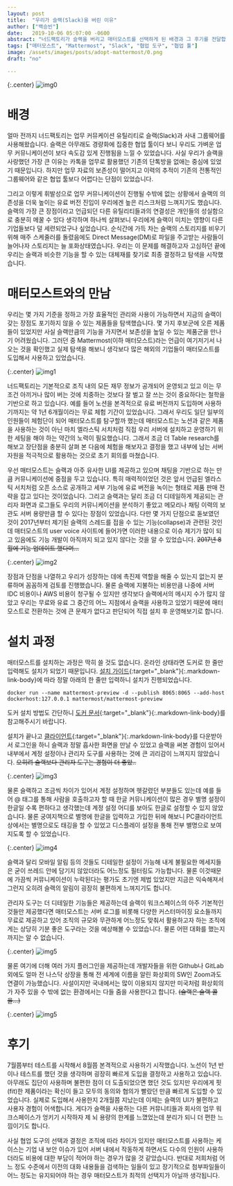 ```yaml
---
layout: post
title:  "우리가 슬랙(Slack)을 버린 이유"
author: ["백승빈"]
date:   2019-10-06 05:07:00 -0600
abstract: "너드팩토리가 슬랙을 버리고 매터모스트를 선택하게 된 배경과 그 후기를 전달합니다."
tags: ["매터모스트", "Mattermost", "Slack", "협업 도구", "협업 툴"]
image: /assets/images/posts/adopt-mattermost/0.png
draft: "no"	

---
```


{:.center}
![img0](/assets/images/posts/adopt-mattermost/0.png)

# 배경

얼마 전까지 너드팩토리는 업무 커뮤케이션 유틸리티로 슬랙(Slack)과 사내 그룹웨어를 사용해왔습니다. 슬랙은 아무래도 경량화에 집중한 협업 툴이다 보니 우리도 가벼운 업무 커뮤니케이션이 보다 속도감 있게 진행됨을 느낄 수 있었습니다. 사실 우리가 슬랙을 사랑했던 가장 큰 이유는 카톡을 업무로 활용했던 기존의 단톡방을 없애는 중심에 있었기 때문입니다. 하지만 업무 자료의 보존성이 떨어지고 이력의 추적이 기존의 전통적인 그룹웨어와 같은 협업 툴보다 어렵다는 단점이 있었습니다.

그리고 이렇게 휘발성으로 업무 커뮤니케이션이 진행될 수밖에 없는 상황에서 슬랙의 의존성을 더욱 높이는 유료 버전 진입이 우리에겐 높은 리스크처럼 느껴지기도 했습니다. 슬랙의 가장 큰 장점이라고 언급되던 다른 유틸리티들과의 연결성은 개인들의 성실함으로 충분히 메꿀 수 있다 생각하며 하나씩 살펴보니 우리에게 슬랙이 미치는 영향이 다른 기업들보다 덜 세련되었구나 싶었습니다. 순식간에 가득 차는 슬랙의 스토리지를 비우기 위해 매주 스케줄러를 돌렸음에도 Direct Message(DM)로 파일을 주고받는 사람들이 늘어나자 스토리지는 늘 포화상태였습니다. 우리는 이 문제를 해결하고자 고심하던 끝에 우리는 슬랙과 비슷한 기능을 할 수 있는 대체재를 찾기로 최종 결정하고 탐색을 시작했습니다.



# 매터모스트와의 만남

우리는 몇 가지 기준을 정하고 가장 효율적인 관리와 사용이 가능하면서 지금의 슬랙이 갖는 장점도 포기하지 않을 수 있는 제품들을 탐색했습니다. 몇 가지 후보군에 오른 제품들이 있었지만 사실 슬랙만큼의 기능을 가지면서 보존성을 높일 수 있는 제품군을 만나기 어려웠습니다. 그러던 중 Mattermost(이하 매터모스트)라는 언급이 여기저기서 나오는 것을 확인했고 실제 탐색을 해보니 생각보다 많은 해외의 기업들이 매터모스트를 도입해서 사용하고 있었습니다.

{:.center}
![img1](/assets/images/posts/adopt-mattermost/1.png)

너드팩토리는 기본적으로 조직 내의 모든 재무 정보가 공개되어 운영되고 있고 이는 무조건 아끼거나 많이 버는 것에 치중하는 것보다 잘 벌고 잘 쓰는 것이 중요하다는 철학을 기반으로 하고 있습니다. 예를 들어 노션을 본격적으로 유료 버전까지 도입하며 사용하기까지는 약 1년 6개월이라는 무료 체험 기간이 있었습니다. 그래서 우리도 일단 일부의 인원들이 체험단이 되어 매터모스트를 탐구할까 했는데 매터모스트는 노션과 같은 제품을 사용하는 것이 아닌 마치 엘라스틱 서치처럼 직접 우리 서버에 설치하고 운영하기 위한 세팅을 해야 하는 약간의 노력이 필요했습니다. 그래서 조금 더 Table research를 해보고 장단점을 충분히 살펴 본 다음에 체험을 해보자고 결정을 했고 내부에 남는 서버 자원을 적극적으로 활용하는 것으로 초기 회의를 마쳤습니다.

우선 매터모스트는 슬랙과 아주 유사한 UI를 제공하고 있으며 채팅을 기반으로 하는 만큼 커뮤니케이션에 중점을 두고 있습니다. 특히 매력적이었던 것은 앞서 언급된 엘라스틱 서치처럼 오픈 소스로 공개하고 세부 기능에 유료 버전을 녹이는 형태로 제품 판매 전략을 잡고 있다는 것이었습니다. 그리고 슬랙과는 달리 조금 더 디테일하게 제공되는 관리자 화면과 로그들도 우리의 커뮤니케이션을 분석하기 좋았고 메모리나 채팅 이력의 보관도 서버 용량만큼 할 수 있다는 장점이 있었습니다. 다만 몇 가지 단점으로 돋보였던 것이 2017년부터 제기된 슬랙의 스레드를 접을 수 있는 기능(collapse)과 관련된 것인데 매터모스트의 user voice 사이트에 들어가면 이러한 내용으로 이슈 제기가 많이 되고 있음에도 기능 개발이 아직까지 되고 있지 않다는 것을 알 수 있었습니다. ~~2017년 8월에 기능 업데이트 했다며...~~

{:.center}
![img2](/assets/images/posts/adopt-mattermost/2.png)

장점과 단점을 나열하고 우리가 성장하는 데에 촉진제 역할을 해줄 수 있는지 없는지 분류하며 꼼꼼하게 검토를 진행했습니다. 물론 슬랙에 지불하는 비용만큼 나중에 서버 IDC 비용이나 AWS 비용이 청구될 수 있지만 생각보다 슬랙에서의 메시지 수가 많지 않았고 우리는 무료와 유료 그 중간의 어느 지점에서 슬랙을 사용하고 있었기 때문에 매터모스트로 전환하는 것에 큰 문제가 없다고 판단되어 직접 설치 후 운영해보기로 합니다.



# 설치 과정

매터모스트를 설치하는 과정은 딱히 쓸 것도 없습니다. 온라인 상태라면 도커로 한 줄만 입력해도 설치가 되었기 때문입니다. [설치 가이드](https://docs.mattermost.com/install/docker-local-machine.html#one-line-docker-install){:target="_blank"}{:.markdown-link-body}에 따라 정말 아래의 한 줄만 입력하니 설치가 진행되었습니다.

```
docker run --name mattermost-preview -d --publish 8065:8065 --add-host dockerhost:127.0.0.1 mattermost/mattermost-preview
```

도커 설치 방법도 간단하니 [도커 문서](https://docs.docker.com/install/){:target="_blank"}{:.markdown-link-body}를 참고해주시기 바랍니다.

설치가 끝나고 [클라이언트](https://mattermost.com/download/){:target="_blank"}{:.markdown-link-body}를 다운받아서 로그인을 하니 슬랙과 정말 흡사한 화면을 만날 수 있었고 슬랙을 써본 경험이 있어서 내부에서 계정 설정이나 관리자 도구를 사용하는 것에 큰 괴리감이 느껴지지 않았습니다. ~~오히려 슬랙보다 관리자 도구는 경험이 더 좋았..~~

{:.center}
![img3](/assets/images/posts/adopt-mattermost/3.png)

물론 슬랙하고 조금씩 차이가 있어서 계정 설정하며 헷갈렸던 부분들도 있는데 예를 들어 @ 태그를 통해 사람을 호출하고자 할 때 한글 커뮤니케이션이 많은 경우 별명 설정이 한글일 수록 편하다고 생각했는데 계정 설정 어디를 보아도 한글로 설정할 수 있지 않았습니다. 물론 궁여지책으로 별명에 한글을 입력하고 가입한 뒤에 해보니 PC클라이언트 상에서는 별명으로도 태깅을 할 수 있었고 디스플레이 설정을 통해 전부 별명으로 보여지도록 할 수 있었습니다.

{:.center}
![img4](/assets/images/posts/adopt-mattermost/4.png)

슬랙과 달리 모바일 알림 등의 것들도 디테일한 설정이 가능해 내게 불필요한 메세지들은 굳이 쓰레드 안에 담기지 않았더라도 어느정도 필터링도 가능합니다. 물론 이것때문에 가끔씩 커뮤니케이션이 누락된다는 평가도 초기엔 제법 있었지만 지금은 익숙해져서 그런지 오히려 슬랙의 알림이 굉장히 불편하게 느껴지기도 합니다.



관리자 도구는 더 디테일한 기능들은 제공하는데 슬랙이 워크스페이스의 아주 기본적인 것들만 제공했다면 매터모스트는 서버 로그를 비롯해 다양한 커스터마이징 요소들까지 무료로 제공하고 있어 조직의 규모와 무관하게 어느정도 맞춰서 활용하고자 하는 조직에게는 상당히 기분 좋은 도구라는 것을 예상해볼 수 있었습니다. 물론 어떤 대화를 했는지까지는 알 수 없습니다.

{:.center}
![img5](/assets/images/posts/adopt-mattermost/5.png)

물론 여기에 더해 여러 가지 플러그인을 제공하는데 개발자들을 위한 Github나 GitLab 외에도 얼마 전 나스닥 상장을 통해 전 세계에 이름을 알린 화상회의 SW인 Zoom과도 연결이 가능했습니다. 사설이지만 국내에서는 많이 이용되지 않지만 미국처럼 화상회의가 자주 있을 수 밖에 없는 환경에서는 다들 줌을 사용한다고 합니다. ~~(슬랙은 슬랙 콜을...)~~

{:.center}
![img5](/assets/images/posts/adopt-mattermost/6.png)



# 후기

7월쯤부터 테스트를 시작해서 8월쯤 본격적으로 사용하기 시작했습니다. 노션이 1년 반이나 테스트를 했던 것을 생각하며 굉장히 빠르게 도입을 결정하고 사용하고 있습니다. 아무래도 집단이 사용하며 불편한 점이 더 도출되었으면 했던 것도 있지만 우리에게 핏(fit)한 제품이라는 확신이 들고 모두의 동의와 협의가 빨랐던 만큼 빠르게 도입할 수 있었습니다. 실제로 도입해서 사용한지 2개월쯤 지났는데 이제는 슬랙의 UI가 불편하고 사용자 경험이 어색합니다. 게다가 슬랙을 사용하는 다른 커뮤니티들과 회사의 업무 워크스페이스가 엉키기 시작하자 제 뇌 용량의 한계를 느꼈었는데 분리가 되니 더 편한 느낌이기도 합니다.

사실 협업 도구의 선택과 결정은 조직에 따라 차이가 있지만 매터모스트를 사용하는 케이스는 기업 내 보안 이슈가 있어 서버 내에서 작동하게 하면서도 다수의 인원이 사용하더라도 비용에 대한 부담이 적어야 하는 경우가 많을 것 같았습니다. 반대로 저희처럼  어느 정도 수준에서 이전의 대화 내용들을 검색하는 일들이 있고 장기적으로 첨부파일들이 어느 정도는 유지되어야 하는 경우 매터모스트가 최적의 선택지가 아닐까 생각됩니다.